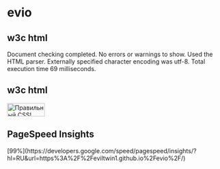 # evio

<h2>w3c html</h2>
Document checking completed. No errors or warnings to show.
Used the HTML parser. Externally specified character encoding was utf-8.
Total execution time 69 milliseconds.

<h2>w3c html</h2>
<p>
    <a href="https://jigsaw.w3.org/css-validator/check/referer">
        <img style="border:0;width:88px;height:31px"
            src="https://jigsaw.w3.org/css-validator/images/vcss-blue"
            alt="Правильный CSS!" />
    </a>
</p>

<h2>PageSpeed Insights</h2>
[99%](https://developers.google.com/speed/pagespeed/insights/?hl=RU&url=https%3A%2F%2Feviltwin1.github.io%2Fevio%2F/)

